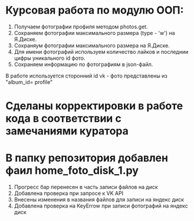 

# Курсовая работа по модулю ООП:

1. Получаем фотографии профиля методом photos.get.
2. Сохраняем фотографии максимального размера (type - 'w') на Я.Диске.
3. Сохраняум фотографии максимального размера на Я.Диске.
4. Для имени фотографий используем количество 
   лайков и последнии цифры уникального id фото.
5. Сохраняем информацию по фотографиям в json-файл.

В работе используется сторонний id vk - фото представлены из "album_id= profile"

# Сделаны корректировки в работе кода в соответствии с замечаниями куратора
# В папку репозитория добавлен фаил home_foto_disk_1.py

1. Прогресс бар перенесен в часть записи файлов на диск
2. Добавлена проверка при запросе к VK API
3. Внесены изменения в названия файлов для записи на яндекс диск
4. Добавлена проверка на KeyErrow при записи фотографий на яндекс диск
   